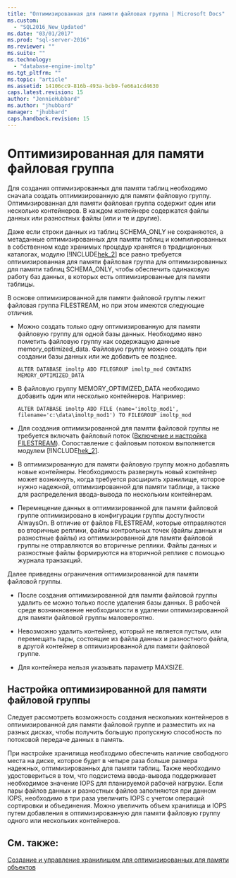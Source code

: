 ```yaml
---
title: "Оптимизированная для памяти файловая группа | Microsoft Docs"
ms.custom: 
  - "SQL2016_New_Updated"
ms.date: "03/01/2017"
ms.prod: "sql-server-2016"
ms.reviewer: ""
ms.suite: ""
ms.technology: 
  - "database-engine-imoltp"
ms.tgt_pltfrm: ""
ms.topic: "article"
ms.assetid: 14106cc9-816b-493a-bcb9-fe66a1cd4630
caps.latest.revision: 15
author: "JennieHubbard"
ms.author: "jhubbard"
manager: "jhubbard"
caps.handback.revision: 15
---
```

# Оптимизированная для памяти файловая группа
  Для создания оптимизированных для памяти таблиц необходимо сначала создать оптимизированную для памяти файловую группу. Оптимизированная для памяти файловая группа содержит один или несколько контейнеров. В каждом контейнере содержатся файлы данных или разностных файлы (или и те и другие).  
  
 Даже если строки данных из таблиц SCHEMA_ONLY не сохраняются, а метаданные оптимизированных для памяти таблиц и компилированных в собственном коде хранимых процедур хранятся в традиционных каталогах, модулю [!INCLUDE[hek_2](../../includes/hek-2-md.md)] все равно требуется оптимизированная для памяти файловая группа для оптимизированных для памяти таблиц SCHEMA_ONLY, чтобы обеспечить одинаковую работу баз данных, в которых есть оптимизированные для памяти таблицы.  
  
 В основе оптимизированной для памяти файловой группы лежит файловая группа FILESTREAM, но при этом имеются следующие отличия.  
  
-   Можно создать только одну оптимизированную для памяти файловую группу для одной базы данных. Необходимо явно пометить файловую группу как содержащую данные memory_optimized_data. Файловую группу можно создать при создании базы данных или же добавить ее позднее.  
  
    ```  
    ALTER DATABASE imoltp ADD FILEGROUP imoltp_mod CONTAINS MEMORY_OPTIMIZED_DATA  
    ```  
  
-   В файловую группу MEMORY_OPTIMIZED_DATA необходимо добавить один или несколько контейнеров. Например:  
  
    ```  
    ALTER DATABASE imoltp ADD FILE (name='imoltp_mod1', filename='c:\data\imoltp_mod1') TO FILEGROUP imoltp_mod  
    ```  
  
-   Для создания оптимизированной для памяти файловой группы не требуется включать файловый поток ([Включение и настройка FILESTREAM](../../relational-databases/blob/enable-and-configure-filestream.md)). Сопоставление с файловым потоком выполняется модулем [!INCLUDE[hek_2](../../includes/hek-2-md.md)].  
  
-   В оптимизированную для памяти файловую группу можно добавлять новые контейнеры. Необходимость развернуть новый контейнер может возникнуть, когда требуется расширить хранилище, которое нужно надежной, оптимизированной для памяти таблице, а также для распределения ввода-вывода по нескольким контейнерам.  
  
-   Перемещение данных в оптимизированной для памяти файловой группе оптимизировано в конфигурации группы доступности AlwaysOn. В отличие от файлов FILESTREAM, которые отправляются во вторичные реплики, файлы контрольных точек (файлы данных и разностные файлы) из оптимизированной для памяти файловой группы не отправляются во вторичные реплики. Файлы данных и разностные файлы формируются на вторичной реплике с помощью журнала транзакций.  
  
 Далее приведены ограничения оптимизированной для памяти файловой группы.  
  
-   После создания оптимизированной для памяти файловой группы удалить ее можно только после удаления базы данных. В рабочей среде возникновение необходимости в удалении оптимизированной для памяти файловой группы маловероятно.  
  
-   Невозможно удалить контейнер, который не является пустым, или перемещать пары, состоящие из файла данных и разностного файла, в другой контейнер в оптимизированной для памяти файловой группе.  
  
-   Для контейнера нельзя указывать параметр MAXSIZE.  
  
## Настройка оптимизированной для памяти файловой группы  
 Следует рассмотреть возможность создания нескольких контейнеров в оптимизированной для памяти файловой группе и разместить их на разных дисках, чтобы получить большую пропускную способность по потоковой передаче данных в память.  
  
 При настройке хранилища необходимо обеспечить наличие свободного места на диске, которое будет в четыре раза больше размера надежных, оптимизированных для памяти таблиц. Также необходимо удостовериться в том, что подсистема ввода-вывода поддерживает необходимое значение IOPS для планируемой рабочей нагрузки. Если пары файлов данных и разностных файлов заполняются при данном IOPS, необходимо в три раза увеличить IOPS с учетом операций сортировки и объединения. Можно увеличить объем хранилища и IOPS путем добавления в оптимизированную для памяти файловую группу одного или нескольких контейнеров.  
  
## См. также:  
 [Создание и управление хранилищем для оптимизированных для памяти объектов](../../relational-databases/in-memory-oltp/creating-and-managing-storage-for-memory-optimized-objects.md)  
  
  